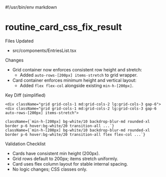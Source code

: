 #!/usr/bin/env markdown
# routine_card_css_fix_result

Files Updated
- src/components/EntriesList.tsx

Changes
- Grid container now enforces consistent row height and stretch:
  - Added `auto-rows-[200px] items-stretch` to grid wrapper.
- Card container enforces minimum height and vertical layout:
  - Added `flex flex-col` alongside existing `min-h-[200px]`.

Key Diff (simplified)
```
<div className="grid grid-cols-1 md:grid-cols-2 lg:grid-cols-3 gap-6">
<div className="grid grid-cols-1 md:grid-cols-2 lg:grid-cols-3 gap-6 auto-rows-[200px] items-stretch">

className={`min-h-[200px] bg-white/10 backdrop-blur-md rounded-xl border p-6 hover:bg-white/20 transition-all ...`}
className={`min-h-[200px] bg-white/10 backdrop-blur-md rounded-xl border p-6 hover:bg-white/20 transition-all flex flex-col ...`}
```

Validation Checklist
- Cards have consistent min height (200px).
- Grid rows default to 200px; items stretch uniformly.
- Card uses flex column layout for stable internal spacing.
- No logic changes; CSS classes only.

